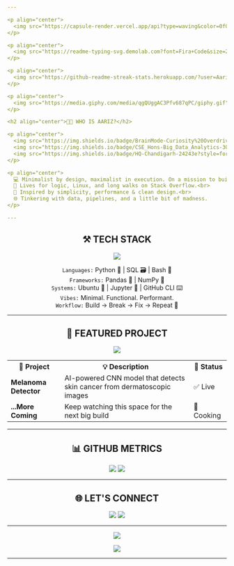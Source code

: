 ```yaml
---

<p align="center">
  <img src="https://capsule-render.vercel.app/api?type=waving&color=0f0c29,302b63,24243e&height=180&section=header&text=Aariz%20Hasan%20%7C%20Tech%20Explorer%20🧠&fontColor=fff&fontSize=35&animation=fadeIn" />
</p>

<p align="center">
  <img src="https://readme-typing-svg.demolab.com?font=Fira+Code&size=24&duration=3000&pause=1000&color=66FCF1&center=true&vCenter=true&width=1000&lines=Big+Data+Junkie+%7C+Code+Craftsman+%7C+Final+Year+CSE+Student;Linux+Fanatic+%7C+Terminal+Bender+%7C+Tech+with+Taste;Breaking+Code+Since+%E2%80%94+You+Weren't+Ready" />
</p>

<p align="center">
  <img src="https://github-readme-streak-stats.herokuapp.com/?user=Aariz-Hasan&theme=radical&hide_border=true&date_format=M%20j%5B%2C%20Y%5D"/>
</p>

<p align="center">
  <img src="https://media.giphy.com/media/qgQUggAC3Pfv687qPC/giphy.gif" width="400" />
</p>

<h2 align="center">👨‍🚀 WHO IS AARIZ?</h2>

<p align="center">
  <img src="https://img.shields.io/badge/BrainMode-Curiosity%20Overdrive-08FDD8?style=for-the-badge&logo=OpenAI&logoColor=black" />
  <img src="https://img.shields.io/badge/CSE_Hons-Big_Data_Analytics-302b63?style=for-the-badge&logo=databricks&logoColor=white" />
  <img src="https://img.shields.io/badge/HQ-Chandigarh-24243e?style=for-the-badge&logo=googlemaps&logoColor=white" />
</p>

<p align="center">
  💻 Minimalist by design, maximalist in execution. On a mission to build smarter tools — not just write code.<br>
  🧠 Lives for logic, Linux, and long walks on Stack Overflow.<br>
  🧬 Inspired by simplicity, performance & clean design.<br>
  🌐 Tinkering with data, pipelines, and a little bit of madness.
</p>

---
```


<h2 align="center">⚒️ TECH STACK</h2>

<p align="center">
  <img src="https://skillicons.dev/icons?i=python,bash,linux,git,jupyter,vscode,mysql,github" />
</p>

<p align="center">
<code>Languages:</code> Python 🐍 | SQL 🗃 | Bash 🐚 <br/>
<code>Frameworks:</code> Pandas 🐼 | NumPy 🔢 <br/>
<code>Systems:</code> Ubuntu 🚀 | Jupyter 📓 | GitHub CLI ⌨️ <br/>
<code>Vibes:</code> Minimal. Functional. Performant. <br/>
<code>Workflow:</code> Build → Break → Fix → Repeat 🔁
</p>

---

<h2 align="center">🚀 FEATURED PROJECT</h2>

<p align="center">
  <img src="https://github-readme-stats.vercel.app/api/pin/?username=Aariz-Hasan&repo=melanoma-detection&theme=radical" />
</p>

<table align="center">
  <tr>
    <th>🔬 Project</th>
    <th>💡 Description</th>
    <th>🚀 Status</th>
  </tr>
  <tr>
    <td><strong>Melanoma Detector</strong></td>
    <td>AI-powered CNN model that detects skin cancer from dermatoscopic images</td>
    <td>✅ Live</td>
  </tr>
  <tr>
    <td><strong>...More Coming</strong></td>
    <td>Keep watching this space for the next big build</td>
    <td>🌱 Cooking</td>
  </tr>
</table>

---

<h2 align="center">📊 GITHUB METRICS</h2>

<p align="center">
  <img src="https://github-readme-stats.vercel.app/api?username=Aariz-Hasan&show_icons=true&theme=radical&hide_border=true&rank_icon=github" />
  <img src="https://github-readme-stats.vercel.app/api/top-langs/?username=Aariz-Hasan&layout=compact&theme=radical&hide_border=true" />
</p>

---

<h2 align="center">🌐 LET'S CONNECT</h2>

<p align="center">
  <a href="https://www.linkedin.com/in/aariz-hasan"><img src="https://img.shields.io/badge/LinkedIn-Aariz%20Hasan-blue?style=for-the-badge&logo=linkedin&logoColor=white"/></a>
  <a href="mailto:aariz.hasan@outlook.com"><img src="https://img.shields.io/badge/Email-Get_in_Touch-D14836?style=for-the-badge&logo=gmail&logoColor=white"/></a>
</p>

---

<p align="center">
  <img src="https://quotes-github-readme.vercel.app/api?type=horizontal&theme=dark" />
</p>

<p align="center">
  <img src="https://komarev.com/ghpvc/?username=Aariz-Hasan&style=flat-square&color=08FDD8" />
</p>

---
